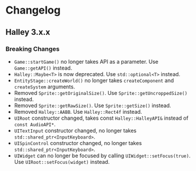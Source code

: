 # Changelog

## Halley 3.x.x

### Breaking Changes
* `Game::startGame()` no longer takes API as a parameter. Use `Game::getAPI()` instead.
* `Halley::Maybe<T>` is now deprecated. Use `std::optional<T>` instead.
* `EntityStage::createWorld()` no longer takes `createComponent` and `createSystem` arguments.
* Removed `Sprite::getOriginalSize()`. Use `Sprite::getUncroppedSize()` instead.
* Removed `Sprite::getRawSize()`. Use `Sprite::getSize()` instead.
* Removed `Halley::AABB`. Use `Halley::Rect4f` instead.
* `UIRoot` constructor changed, takes const `Halley::HalleyAPI&` instead of `const AudioAPI*`.
* `UITextInput` constructor changed, no longer takes `std::shared_ptr<InputKeyboard>`.
* `UISpinControl` constructor changed, no longer takes `std::shared_ptr<InputKeyboard>`.
* `UIWidget` can no longer be focused by calling `UIWidget::setFocus(true)`. Use `UIRoot::setFocus(widget)` instead.
